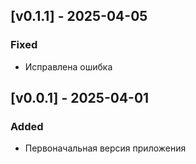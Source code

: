 ## [v0.1.1] - 2025-04-05
### Fixed
- Исправлена ошибка 

## [v0.0.1] - 2025-04-01
### Added
- Первоначальная версия приложения